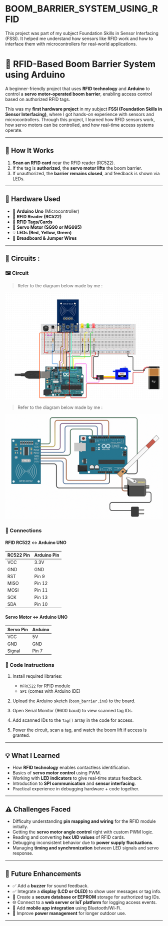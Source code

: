 # BOOM_BARRIER_SYSTEM_USING_RFID
This project was part of my subject Foundation Skills in Sensor Interfacing (FSSI). It helped me understand how sensors like RFID work and how to interface them with microcontrollers for real-world applications.


# 🚧 RFID-Based Boom Barrier System using Arduino

A beginner-friendly project that uses **RFID technology** and **Arduino** to control a **servo motor-operated boom barrier**, enabling access control based on authorized RFID tags.

This was my **first hardware project** in my subject **FSSI (Foundation Skills in Sensor Interfacing)**, where I got hands-on experience with sensors and microcontrollers. Through this project, I learned how RFID sensors work, how servo motors can be controlled, and how real-time access systems operate.

---

## 🔧 How It Works

1. **Scan an RFID card** near the RFID reader (RC522).
2. If the tag is **authorized**, the **servo motor lifts** the boom barrier.
3. If unauthorized, the **barrier remains closed**, and feedback is shown via LEDs.

---

## 🧰 Hardware Used

- 🔷 **Arduino Uno** (Microcontroller)
- 📶 **RFID Reader (RC522)**
- 🪪 **RFID Tags/Cards**
- 🔁 **Servo Motor (SG90 or MG995)**
- 💡 **LEDs (Red, Yellow, Green)**
- 🔌 **Breadboard & Jumper Wires**

---

## 🔌 Circuits : 

### 🖼️ Circuit

> Refer to the diagram below made by me :

![Circuit Diagram](CIRCUIT_DIAGRAM_FOR_THE_RFID_PROJECT.png)

> Refer to the diagram below made by me :

![Circuit Diagram](CIRCUIT_DIAGRAM_FROM_CHATGPT.png)


### 🧾 Connections

#### RFID RC522 ↔ Arduino UNO

| RC522 Pin | Arduino Pin |
|-----------|-------------|
| VCC       | 3.3V        |
| GND       | GND         |
| RST       | Pin 9       |
| MISO      | Pin 12      |
| MOSI      | Pin 11      |
| SCK       | Pin 13      |
| SDA       | Pin 10      |

#### Servo Motor ↔ Arduino UNO

| Servo Pin | Arduino |
|-----------|---------|
| VCC       | 5V      |
| GND       | GND     |
| Signal    | Pin 7   |

### 📜 Code Instructions

1. Install required libraries:
   - `MFRC522` for RFID module
   - `SPI` (comes with Arduino IDE)

2. Upload the Arduino sketch (`boom_barrier.ino`) to the board.

3. Open Serial Monitor (9600 baud) to view scanned tag IDs.

4. Add scanned IDs to the `Tag[]` array in the code for access.

5. Power the circuit, scan a tag, and watch the boom lift if access is granted.

---

## 💡 What I Learned

- How **RFID technology** enables contactless identification.
- Basics of **servo motor control** using PWM.
- Working with **LED indicators** to give real-time status feedback.
- Introduction to **SPI communication** and **sensor interfacing**.
- Practical experience in debugging hardware + code together.

---

## ⚠️ Challenges Faced

- Difficulty understanding **pin mapping and wiring** for the RFID module initially.
- Getting the **servo motor angle control** right with custom PWM logic.
- Reading and converting **hex UID values** of RFID cards.
- Debugging inconsistent behavior due to **power supply fluctuations**.
- Managing **timing and synchronization** between LED signals and servo response.

---

## 🚀 Future Enhancements

- ✅ Add a **buzzer** for sound feedback.
- ✅ Integrate a **display (LCD or OLED)** to show user messages or tag info.
- 🔐 Create a **secure database or EEPROM** storage for authorized tag IDs.
- 🌐 Connect to a **web server or IoT platform** for logging access events.
- 📱 Add **mobile app integration** using Bluetooth/Wi-Fi.
- 🔋 Improve **power management** for longer outdoor use.

---

